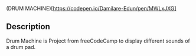 (DRUM MACHINE)[https://codepen.io/Damilare-Edun/pen/MWLxJXG]
## Description
Drum Machine is Project from freeCodeCamp to display different sounds of a drum pad.
